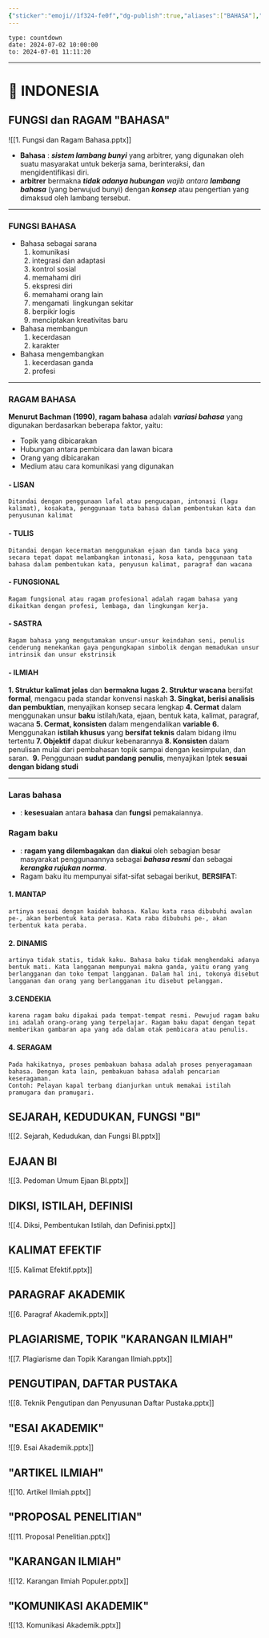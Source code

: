 ```yaml
---
{"sticker":"emoji//1f324-fe0f","dg-publish":true,"aliases":["BAHASA"],"permalink":"/knowladge/bahasa/","dgPassFrontmatter":true,"noteIcon":"","created":"2024-06-13T14:39:34.708+07:00","updated":"2024-07-01T12:46:39.513+07:00"}
---
```


```widgets
type: countdown
date: 2024-07-02 10:00:00
to: 2024-07-01 11:11:20
```
---

# 🚩 INDONESIA

## FUNGSI dan RAGAM "BAHASA"
![[1. Fungsi dan Ragam Bahasa.pptx]]
- **Bahasa** : ***sistem lambang bunyi*** yang arbitrer, yang digunakan oleh suatu masyarakat untuk bekerja sama, berinteraksi, dan mengidentifikasi diri.
- **arbitrer** bermakna ***tidak adanya hubungan** wajib antara **lambang bahasa*** (yang berwujud bunyi) dengan ***konsep*** atau pengertian yang dimaksud oleh lambang tersebut.
---
### FUNGSI BAHASA
- Bahasa sebagai sarana
	1. komunikasi
	2. integrasi dan adaptasi
	3. kontrol sosial
	4. memahami diri
	5. ekspresi diri
	6. memahami orang lain
	7. mengamati  lingkungan sekitar
	8. berpikir logis
	9. menciptakan kreativitas baru
- Bahasa membangun
	1. kecerdasan
	2. karakter
- Bahasa mengembangkan 
	1. kecerdasan ganda
	2. profesi
---
### RAGAM BAHASA
**Menurut Bachman (1990)**, **ragam bahasa** adalah ***variasi bahasa*** yang digunakan berdasarkan beberapa faktor, yaitu:
- Topik yang dibicarakan
- Hubungan antara pembicara dan lawan bicara
- Orang yang dibicarakan
- Medium atau cara komunikasi yang digunakan
#### - LISAN
	Ditandai dengan penggunaan lafal atau pengucapan, intonasi (lagu kalimat), kosakata, penggunaan tata bahasa dalam pembentukan kata dan penyusunan kalimat
#### - TULIS
	Ditandai dengan kecermatan menggunakan ejaan dan tanda baca yang secara tepat dapat melambangkan intonasi, kosa kata, penggunaan tata bahasa dalam pembentukan kata, penyusun kalimat, paragraf dan wacana
#### - FUNGSIONAL
	Ragam fungsional atau ragam profesional adalah ragam bahasa yang dikaitkan dengan profesi, lembaga, dan lingkungan kerja.
#### - SASTRA
	Ragam bahasa yang mengutamakan unsur-unsur keindahan seni, penulis cenderung menekankan gaya pengungkapan simbolik dengan memadukan unsur intrinsik dan unsur ekstrinsik
#### - ILMIAH
**1. Struktur kalimat** **jelas** dan **bermakna lugas**
**2. Struktur wacana** bersifat **formal**, mengacu pada standar konvensi naskah
**3. Singkat, berisi analisis dan pembuktian**, menyajikan konsep secara lengkap
**4. Cermat** dalam menggunakan unsur **baku** istilah/kata, ejaan, bentuk kata, kalimat, paragraf, wacana
**5. Cermat, konsisten** dalam mengendalikan **variable**
**6.** Menggunakan **istilah khusus** yang **bersifat teknis** dalam bidang ilmu tertentu
**7. Objektif** dapat diukur kebenarannya
**8. Konsisten** dalam penulisan mulai dari pembahasan topik sampai dengan kesimpulan, dan saran. 
**9.** Penggunaan **sudut pandang penulis**, menyajikan Iptek **sesuai dengan bidang studi**

---
### Laras bahasa 
- : **kesesuaian** antara **bahasa** dan **fungsi** pemakaiannya.
### Ragam baku 
- : **ragam yang dilembagakan** dan **diakui** oleh sebagian besar masyarakat penggunaannya sebagai ***bahasa resmi*** dan sebagai ***kerangka rujukan norma***. 
- Ragam baku itu mempunyai sifat-sifat sebagai berikut, **BERSIFA**T:
#### 1. MANTAP
	artinya sesuai dengan kaidah bahasa. Kalau kata rasa dibubuhi awalan pe-, akan berbentuk kata perasa. Kata raba dibubuhi pe-, akan terbentuk kata peraba.
#### 2. DINAMIS
	artinya tidak statis, tidak kaku. Bahasa baku tidak menghendaki adanya bentuk mati. Kata langganan mempunyai makna ganda, yaitu orang yang berlangganan dan toko tempat langganan. Dalam hal ini, tokonya disebut langganan dan orang yang berlangganan itu disebut pelanggan.
#### 3.CENDEKIA
	karena ragam baku dipakai pada tempat-tempat resmi. Pewujud ragam baku ini adalah orang-orang yang terpelajar. Ragam baku dapat dengan tepat memberikan gambaran apa yang ada dalam otak pembicara atau penulis.
#### 4. SERAGAM
	Pada hakikatnya, proses pembakuan bahasa adalah proses penyeragamaan bahasa. Dengan kata lain, pembakuan bahasa adalah pencarian keseragaman.
	Contoh: Pelayan kapal terbang dianjurkan untuk memakai istilah pramugara dan pramugari.

## SEJARAH, KEDUDUKAN, FUNGSI "BI"
![[2. Sejarah, Kedudukan, dan Fungsi BI.pptx]]

## EJAAN BI
![[3. Pedoman Umum Ejaan BI.pptx]]

## DIKSI, ISTILAH, DEFINISI
![[4. Diksi, Pembentukan Istilah, dan Definisi.pptx]]

## KALIMAT EFEKTIF
![[5. Kalimat Efektif.pptx]]

## PARAGRAF AKADEMIK
![[6. Paragraf Akademik.pptx]]

## PLAGIARISME, TOPIK "KARANGAN ILMIAH"
![[7. Plagiarisme dan Topik Karangan Ilmiah.pptx]]

## PENGUTIPAN, DAFTAR PUSTAKA
![[8. Teknik Pengutipan dan Penyusunan Daftar Pustaka.pptx]]

## "ESAI AKADEMIK"
![[9. Esai Akademik.pptx]]

## "ARTIKEL ILMIAH"
![[10. Artikel Ilmiah.pptx]]

## "PROPOSAL PENELITIAN"
![[11. Proposal Penelitian.pptx]]

## "KARANGAN ILMIAH"
![[12. Karangan Ilmiah Populer.pptx]]

## "KOMUNIKASI AKADEMIK"
![[13. Komunikasi Akademik.pptx]]




